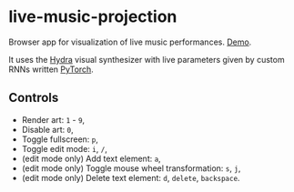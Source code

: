 # live-music-projection

Browser app for visualization of live music performances. [Demo](https://patztablook22.github.io/live-music-projection/).

It uses the [Hydra](https://hydra.ojack.xyz/) visual synthesizer with live parameters given by custom RNNs written [PyTorch](https://pytorch.org/).

## Controls

- Render art: `1` - `9`,
- Disable art: `0`,
- Toggle fullscreen: `p`,
- Toggle edit mode: `i`, `/`,
- (edit mode only) Add text element: `a`,
- (edit mode only) Toggle mouse wheel transformation: `s`, `j`,
- (edit mode only) Delete text element: `d`, `delete`, `backspace`.
